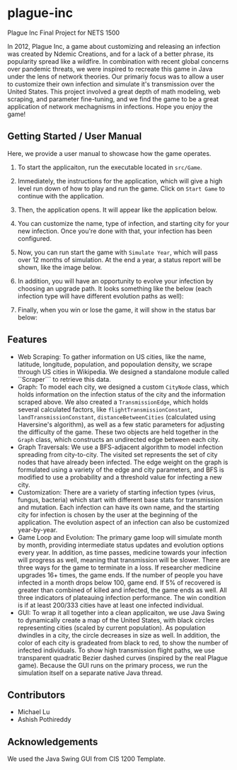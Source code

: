# plague-inc
Plague Inc Final Project for NETS 1500

In 2012, Plague Inc, a game about customizing and releasing an infection was created by Ndemic Creations, and for a lack of a better phrase, its popularity spread like a wildfire. In combination with recent global concerns over pandemic threats, we were inspired to recreate this game in Java under the lens of network theories. Our primariy focus was to allow a user to customize their own infection and simulate it's transmission over the United States. This project involved a great depth of math modeling, web scraping, and parameter fine-tuning, and we find the game to be a great application of network mechagnisms in infections. Hope you enjoy the game!

## Getting Started / User Manual

Here, we provide a user manual to showcase how the game operates. 

1. To start the applicaiton, run the executable located in ```src/Game```.

2. Immediately, the instructions for the application, which will give a high level run down of how to play and run the game. Click on ```Start Game``` to continue with the application. 

3. Then, the application opens. It will appear like the application below.

4. You can customize the name, type of infection, and starting city for your new infection. Once you're done with that, your infection has been configured.

5. Now, you can run start the game with ```Simulate Year```, which will pass over 12 months of simulation. At the end a year, a status report will be shown, like the image below.

6. In addition, you will have an opportunity to evolve your infection by choosing an upgrade path. It looks something like the below (each infection type will have different evolution paths as well):

7. Finally, when you win or lose the game, it will show in the status bar below: 

## Features
- Web Scraping: To gather information on US cities, like the name, latitude, longitude, population, and popoulation density, we scrape through US cities in Wikipedia. We designed a standalone module called ``Scraper``` to retrieve this data. 
- Graph: To model each city, we designed a custom ```CityNode``` class, which holds information on the infection status of the city and the information scraped above. We also created a ```TransmissionEdge```, which holds several calculated factors, like ```flightTransmissionConstant```, ```landTransmissionConstant```, ```distanceBetweenCities``` (calculated using Haversine's algorithm), as well as a few static parameters for adjusting the difficulty of the game. These two objects are held together in the ```Graph``` class, which constructs an undirected edge between each city.
- Graph Traversals: We use a BFS-adjacent algorithm to model infection spreading from city-to-city. The visited set represents the set of city nodes that have already been infected. The edge weight on the graph is formulated using a variety of the edge and city parameters, and BFS is modified to use a probability and a threshold value for infecting a new city.
- Customization: There are a variety of starting infection types (virus, fungus, bacteria) which start with different base stats for transmission and mutation. Each infection can have its own name, and the starting city for infection is chosen by the user at the beginning of the application. The evolution aspect of an infection can also be customized year-by-year.
- Game Loop and Evolution: The primary game loop will simulate month by month, providing intermediate status updates and evolution options every year. In addition, as time passes, medicine towards your infection will progress as well, meaning that transmission will be slower. There are three ways for the game to terminate in a loss. If researcher medicine upgrades 16+ times, the game ends. If the number of people you have infected in a month drops below 100, game end. If 5% of recovered is greater than combined of killed and infected, the game ends as well. All three indicators of plateauing infection performance. The win condition is if at least 200/333 cities have at least one infected individual.
- GUI: To wrap it all together into a clean applicaiton, we use Java Swing to dynamically create a map of the United States, with black circles representing cities (scaled by current population). As population dwindles in a city, the circle decreases in size as well. In addition, the color of each city is gradeated from black to red, to show the number of infected individuals. To show high transmission flight paths, we use transparent quadratic Bezier dashed curves (inspired by the real Plague game). Because the GUI runs on the primary process, we run the simulation itself on a separate native Java thread. 



## Contributors
- Michael Lu
- Ashish Pothireddy

## Acknowledgements

We used the Java Swing GUI from CIS 1200 Template. 
